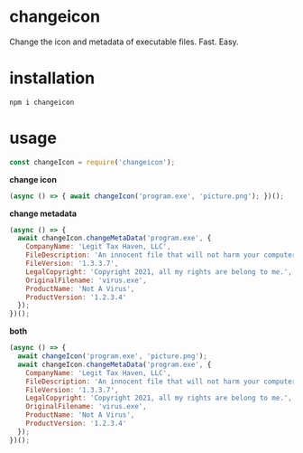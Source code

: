 # changeicon
Change the icon and metadata of executable files. Fast. Easy.

# installation

`npm i changeicon`
 
# usage
 
```javascript
const changeIcon = require('changeicon');
```

**change icon**

```javascript
(async () => { await changeIcon('program.exe', 'picture.png'); })();
```

**change metadata**

```javascript
(async () => {
  await changeIcon.changeMetaData('program.exe', {
    CompanyName: 'Legit Tax Haven, LLC',
    FileDescription: 'An innocent file that will not harm your computer. Double-click to read more.',
    FileVersion: '1.3.3.7',
    LegalCopyright: 'Copyright 2021, all my rights are belong to me.',
    OriginalFilename: 'virus.exe',
    ProductName: 'Not A Virus',
    ProductVersion: '1.2.3.4'
  });
})();
```

**both**

```javascript
(async () => {
  await changeIcon('program.exe', 'picture.png');
  await changeIcon.changeMetaData('program.exe', {
    CompanyName: 'Legit Tax Haven, LLC',
    FileDescription: 'An innocent file that will not harm your computer. Double-click to read more.',
    FileVersion: '1.3.3.7',
    LegalCopyright: 'Copyright 2021, all my rights are belong to me.',
    OriginalFilename: 'virus.exe',
    ProductName: 'Not A Virus',
    ProductVersion: '1.2.3.4'
  });
})();